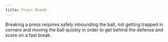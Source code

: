 ```yaml
---
title: Press Break
---
```

Breaking a press requires safely inbounding the ball, not getting trapped in corners and moving the ball quickly in order to get behind the defense and score on a fast break.
